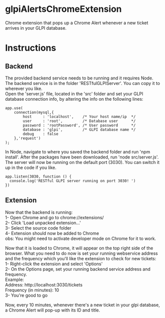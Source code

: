 # glpiAlertsChromeExtension
Chrome extension that pops up a Chrome Alert whenever a new ticket arrives in your GLPI database.

# Instructions
## Backend
The provided backend service needs to be running and it requires Node.
The backend service is in the folder 'RESTfulGLPIServer'. You can copy it to wherever you like.  
Open the 'server.js' file, located in the 'src' folder and set your GLPI database connection info, by altering the info on the following lines:  
```
app.use(  
    connection(mysql,{  
        host     : 'localhost',    /* Your host name/ip  */
        user     : 'root',         /* Database user      */
        password : 'rootPassword', /* User password      */ 
        database : 'glpi',         /* GLPI database name */ 
        debug    : false   
    },'request')  
); 
```
In Node, navigate to where you saved the backend folder and run 'npm install'. 
After the packages have been downloaded, run 'node src/server.js'.
The server will now be running on the default port (3030). You can switch it up in the code if you like.  
```
app.listen(3030, function () {
  console.log('RESTful GLPI server running on port 3030! ')
})
```

## Extension  
Now that the backend is running:  
1- Open Chrome and go to chrome://extensions/        
2- Click 'Load unpacked extension...'  
3- Select the source code folder  
4- Extension should now be added to Chrome  
obs: You might need to activate developer mode on Chrome for it to work.

Now that it is loaded to Chrome, it will appear on the top right side of the browser.
What you need to do now is set your running webservice address and the frequency which you'll like the extension to check for new tickets:    
1- Right-click the extension and select 'Options'   
2- On the Options page, set your running backend service address and frequency.   
Example:   
Address: http://localhost:3030/tickets   
Frequency (in minutes): 10     
3- You're good to go  

Now, every 10 minutes, whenever there's a new ticket in your glpi database, a Chrome Alert will pop-up with its ID and title.
